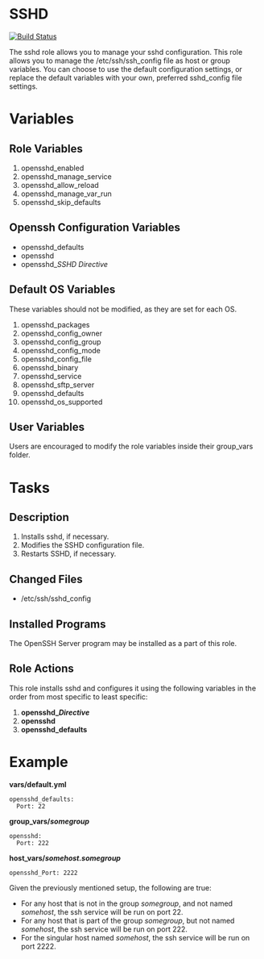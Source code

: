 SSHD
====

[![Build Status](https://travis-ci.org/ISU-Ansible/ansible-ssh.svg?branch=master)](https://travis-ci.org/ISU-Ansible/ansible-ssh)

The sshd role allows you to manage your sshd configuration. This role allows you to manage the /etc/ssh/ssh_config file as host or group variables. You can choose to use the default configuration settings, or replace the default variables with your own, preferred sshd_config file settings.


Variables
=========

Role Variables
--------------
1. opensshd_enabled
1. opensshd_manage_service
1. opensshd_allow_reload
1. opensshd_manage_var_run
1. opensshd_skip_defaults

Openssh Configuration Variables
-------------------------------
* opensshd_defaults
* opensshd
* opensshd_*SSHD Directive*

Default OS Variables
--------------------------
These variables should not be modified, as they are set for each OS.

1. opensshd_packages
1. opensshd_config_owner
1. opensshd_config_group
1. opensshd_config_mode
1. opensshd_config_file
1. opensshd_binary
1. opensshd_service
1. opensshd_sftp_server
1. opensshd_defaults
1. opensshd_os_supported

User Variables
--------------
Users are encouraged to modify the role variables inside their group_vars folder.


Tasks
=====

Description
-----------
1. Installs sshd, if necessary.
1. Modifies the SSHD configuration file.
1. Restarts SSHD, if necessary.

Changed Files
-------------
- /etc/ssh/sshd_config

Installed Programs
------------------
The OpenSSH Server program may be installed as a part of this role.

Role Actions
------------
This role installs sshd and configures it using the following variables in the order from most specific to least specific:

1. **opensshd\__Directive_**
1. **opensshd**
1. **opensshd_defaults**


Example
=======

**vars/default.yml**

    opensshd_defaults:
      Port: 22

**group_vars/_somegroup_**

    opensshd:
      Port: 222

**host_vars/_somehost.somegroup_**

    opensshd_Port: 2222

Given the previously mentioned setup, the following are true:

* For any host that is not in the group _somegroup_, and not named _somehost_, the ssh service will be run on port 22.
* For any host that is part of the group _somegroup_, but not named _somehost_, the ssh service will be run on port 222.
* For the singular host named _somehost_, the ssh service will be run on port 2222.

